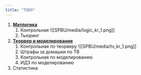 ```yaml
---
title: "TODO"
---
```

1. [**Матлогика**](http://65.108.209.161:8888/LOGIC.pdf)
	1. Контрольная 
		![[SPBU/media/logic_kr_1.png]]
	1. Тьюринг
2. **[Теорвер и моделирование](https://drive.google.com/drive/folders/1goQBn7rOJBaOGDmCmc1Df_yPDG2XQgBV)**
	1. Контрольная по теорверу 
		![[SPBU/media/tv_kr_1.png]]
	1. Штрафы за домашки по ТВ
	2. Контрольная по моделированию
	3. ИДЗ по моделированию
3. Статистика